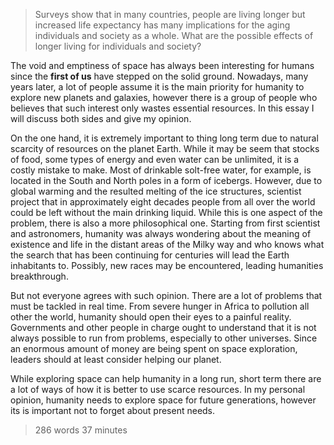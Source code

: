 >Surveys show that in many countries, people are living longer but increased life expectancy has many implications for the aging individuals and society as a whole. 
>What are the possible effects of longer living for individuals and society?

The void and emptiness of space has always been interesting for humans since the **first of us** have stepped on the solid ground. Nowadays, many years later, a lot of people assume it is the main priority for humanity to explore new planets and galaxies, however there is a group of people who believes that such interest only wastes essential resources. In this essay I will discuss both sides and give my opinion.

On the one hand, it is extremely important to thing long term due to natural scarcity of resources on the planet Earth. While it may be seem that stocks of  food, some types of energy and even water can be unlimited, it is a costly mistake to make. Most of drinkable solt-free water, for example, is located in the South and North poles in a form of icebergs. However, due to global warming and the resulted melting of the ice structures, scientist project that in approximately eight decades people from all over the world could be left without the main drinking liquid. While this is one aspect of the problem, there is also a more philosophical one. Starting from first scientist and astronomers, humanity was always wondering about the meaning of existence and life in the distant areas of the Milky way and who knows what the search that has been continuing for centuries will lead the Earth inhabitants to. Possibly, new races may be encountered, leading humanities breakthrough.

But not everyone agrees with such opinion. There are a lot of problems that must be tackled in real time. From severe hunger in Africa to pollution all other the world, humanity should open their eyes to a painful reality. Governments and other people in charge ought to understand that it is not always possible to run from problems, especially to other universes. Since an enormous amount of money are being spent on space exploration, leaders should at least consider helping our planet.

While exploring space can help humanity in a long run, short term there are a lot of ways of how it is better to use scarce resources. In my personal opinion, humanity needs to explore space for future generations, however its is important not to forget about present needs.

> 286 words
> 37 minutes
